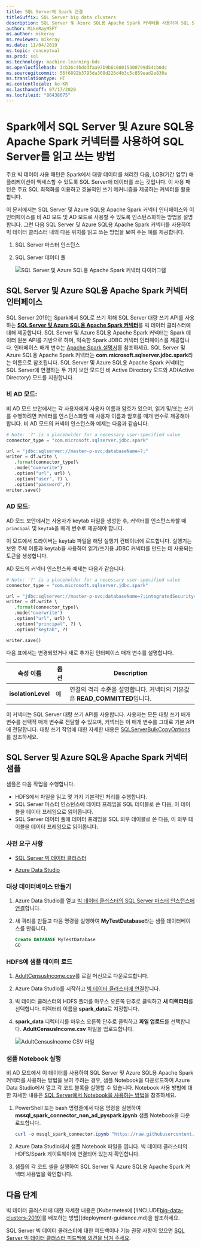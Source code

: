 ```yaml
---
title: SQL Server에 Spark 연결
titleSuffix: SQL Server big data clusters
description: SQL Server 및 Azure SQL용 Apache Spark 커넥터를 사용하여 SQL Server를 읽고 쓰는 방법을 알아봅니다.
author: MikeRayMSFT
ms.author: mikeray
ms.reviewer: mikeray
ms.date: 11/04/2019
ms.topic: conceptual
ms.prod: sql
ms.technology: machine-learning-bdc
ms.openlocfilehash: 3cb36c4bdddfaa97b9b6c08015308799d54cb0dc
ms.sourcegitcommit: 56f6892b3795da308d226d4b3c5c859ead2e830a
ms.translationtype: HT
ms.contentlocale: ko-KR
ms.lasthandoff: 07/17/2020
ms.locfileid: "86438075"
---
```

# <a name="how-to-read-and-write-to-sql-server-from-spark-using-the-apache-spark-connector-for-sql-server-and-azure-sql"></a>Spark에서 SQL Server 및 Azure SQL용 Apache Spark 커넥터를 사용하여 SQL Server를 읽고 쓰는 방법

주요 빅 데이터 사용 패턴은 Spark에서 대량 데이터를 처리한 다음, LOB(기간 업무) 애플리케이션이 액세스할 수 있도록 SQL Server에 데이터를 쓰는 것입니다. 이 사용 패턴은 주요 SQL 최적화를 이용하고 효율적인 쓰기 메커니즘을 제공하는 커넥터를 활용합니다.

이 문서에서는 SQL Server 및 Azure SQL용 Apache Spark 커넥터 인터페이스와 이 인터페이스를 비 AD 모드 및 AD 모드로 사용할 수 있도록 인스턴스화하는 방법을 설명합니다. 그런 다음 SQL Server 및 Azure SQL용 Apache Spark 커넥터를 사용하여 빅 데이터 클러스터 내의 다음 위치를 읽고 쓰는 방법을 보여 주는 예를 제공합니다.
1. SQL Server 마스터 인스턴스
1. SQL Server 데이터 풀

   ![SQL Server 및 Azure SQL용 Apache Spark 커넥터 다이어그램](./media/spark-mssql-connector/mssql-spark-connector-diagram.png)

## <a name="apache-spark-connector-for-sql-server-and-azure-sql-interface"></a>SQL Server 및 Azure SQL용 Apache Spark 커넥터 인터페이스

SQL Server 2019는 Spark에서 SQL로 쓰기 위해 SQL Server 대량 쓰기 API를 사용하는 [**SQL Server 및 Azure SQL용 Apache Spark 커넥터**](https://github.com/microsoft/sql-spark-connector)를 빅 데이터 클러스터에 대해 제공합니다. SQL Server 및 Azure SQL용 Apache Spark 커넥터는 Spark 데이터 원본 API를 기반으로 하며, 익숙한 Spark JDBC 커넥터 인터페이스를 제공합니다. 인터페이스 매개 변수는 [Apache Spark 설명서](http://spark.apache.org/docs/latest/sql-data-sources-jdbc.html)를 참조하세요. SQL Server 및 Azure SQL용 Apache Spark 커넥터는 **com.microsoft.sqlserver.jdbc.spark**라는 이름으로 참조됩니다. SQL Server 및 Azure SQL용 Apache Spark 커넥터는 SQL Server에 연결하는 두 가지 보안 모드인 비 Active Directory 모드와 AD(Active Directory) 모드를 지원합니다.
### <a name="non-ad-mode"></a>비 AD 모드:
비 AD 모드 보안에서는 각 사용자에게 사용자 이름과 암호가 있으며, 읽기 및/또는 쓰기를 수행하려면 커넥터를 인스턴스화할 때 사용자 이름과 암호를 매개 변수로 제공해야 합니다.
비 AD 모드의 커넥터 인스턴스화 예제는 다음과 같습니다.
```python
# Note: '?' is a placeholder for a necessary user-specified value
connector_type = "com.microsoft.sqlserver.jdbc.spark" 

url = "jdbc:sqlserver://master-p-svc;databaseName=?;"
writer = df.write \ 
   .format(connector_type)\ 
   .mode("overwrite") 
   .option("url", url) \ 
   .option("user", ?) \ 
   .option("password",?) 
writer.save() 
```
### <a name="ad-mode"></a>AD 모드:
AD 모드 보안에서는 사용자가 keytab 파일을 생성한 후, 커넥터를 인스턴스화할 때 `principal` 및 `keytab`을 매개 변수로 제공해야 합니다.

이 모드에서 드라이버는 keytab 파일을 해당 실행기 컨테이너에 로드합니다. 실행기는 보안 주체 이름과 keytab을 사용하여 읽기/쓰기용 JDBC 커넥터를 만드는 데 사용되는 토큰을 생성합니다.

AD 모드의 커넥터 인스턴스화 예제는 다음과 같습니다.
```python
# Note: '?' is a placeholder for a necessary user-specified value
connector_type = "com.microsoft.sqlserver.jdbc.spark"

url = "jdbc:sqlserver://master-p-svc;databaseName=?;integratedSecurity=true;authenticationScheme=JavaKerberos;" 
writer = df.write \ 
   .format(connector_type)\ 
   .mode("overwrite") 
   .option("url", url) \ 
   .option("principal", ?) \ 
   .option("keytab", ?)   

writer.save() 
```

다음 표에서는 변경되었거나 새로 추가된 인터페이스 매개 변수를 설명합니다.

| 속성 이름 | 옵션 | Description |
|---|---|---|
| **isolationLevel** | 예 | 연결의 격리 수준을 설명합니다. 커넥터의 기본값은 **READ_COMMITTED**입니다. |

이 커넥터는 SQL Server 대량 쓰기 API를 사용합니다. 사용자는 모든 대량 쓰기 매개 변수를 선택적 매개 변수로 전달할 수 있으며, 커넥터는 이 매개 변수를 그대로 기본 API에 전달합니다. 대량 쓰기 작업에 대한 자세한 내용은 [SQLServerBulkCopyOptions]( ../connect/jdbc/using-bulk-copy-with-the-jdbc-driver.md#sqlserverbulkcopyoptions)를 참조하세요.

## <a name="apache-spark-connector-for-sql-server-and-azure-sql-sample"></a>SQL Server 및 Azure SQL용 Apache Spark 커넥터 샘플
샘플은 다음 작업을 수행합니다.

- HDFS에서 파일을 읽고 몇 가지 기본적인 처리를 수행합니다.
- SQL Server 마스터 인스턴스에 데이터 프레임을 SQL 테이블로 쓴 다음, 이 테이블을 데이터 프레임으로 읽어옵니다.
- SQL Server 데이터 풀에 데이터 프레임을 SQL 외부 테이블로 쓴 다음, 이 외부 테이블을 데이터 프레임으로 읽어옵니다.
### <a name="prerequisites"></a>사전 요구 사항

- [SQL Server 빅 데이터 클러스터](deploy-get-started.md)

- [Azure Data Studio](https://aka.ms/getazuredatastudio)

### <a name="create-the-target-database"></a>대상 데이터베이스 만들기

1. Azure Data Studio를 열고 [빅 데이터 클러스터의 SQL Server 마스터 인스턴스에 연결](connect-to-big-data-cluster.md)합니다.

1. 새 쿼리를 만들고 다음 명령을 실행하여 **MyTestDatabase**라는 샘플 데이터베이스를 만듭니다.

   ```sql
   Create DATABASE MyTestDatabase
   GO
   ```

### <a name="load-sample-data-into-hdfs"></a>HDFS에 샘플 데이터 로드

1. [AdultCensusIncome.csv](https://amldockerdatasets.azureedge.net/AdultCensusIncome.csv)를 로컬 머신으로 다운로드합니다.

1. Azure Data Studio를 시작하고 [빅 데이터 클러스터에 연결](connect-to-big-data-cluster.md)합니다.

1. 빅 데이터 클러스터의 HDFS 폴더를 마우스 오른쪽 단추로 클릭하고 **새 디렉터리**를 선택합니다. 디렉터리 이름을 **spark_data**로 지정합니다.

1. **spark_data** 디렉터리를 마우스 오른쪽 단추로 클릭하고 **파일 업로드**를 선택합니다. **AdultCensusIncome.csv** 파일을 업로드합니다.

   ![AdultCensusIncome CSV 파일](./media/spark-mssql-connector/spark_data.png)

### <a name="run-the-sample-notebook"></a>샘플 Notebook 실행

비 AD 모드에서 이 데이터를 사용하여 SQL Server 및 Azure SQL용 Apache Spark 커넥터를 사용하는 방법을 보여 주려는 경우, 샘플 Notebook을 다운로드하여 Azure Data Studio에서 열고 각 코드 블록을 실행할 수 있습니다. Notebook 사용 방법에 대한 자세한 내용은 [SQL Server에서 Notebook을 사용하는 방법](../azure-data-studio/notebooks-guidance.md)을 참조하세요.

1. PowerShell 또는 bash 명령줄에서 다음 명령을 실행하여 **mssql_spark_connector_non_ad_pyspark.ipynb** 샘플 Notebook을 다운로드합니다.

   ```PowerShell
   curl -o mssql_spark_connector.ipynb "https://raw.githubusercontent.com/microsoft/sql-server-samples/master/samples/features/sql-big-data-cluster/spark/data-virtualization/mssql_spark_connector_non_ad_pyspark.ipynb"
   ```

1. Azure Data Studio에서 샘플 Notebook 파일을 엽니다. 빅 데이터 클러스터의 HDFS/Spark 게이트웨이에 연결되어 있는지 확인합니다.

1. 샘플의 각 코드 셀을 실행하여 SQL Server 및 Azure SQL용 Apache Spark 커넥터 사용법을 확인합니다.

## <a name="next-steps"></a>다음 단계

빅 데이터 클러스터에 대한 자세한 내용은 [Kubernetes에 [!INCLUDE[big-data-clusters-2019](../includes/ssbigdataclusters-ss-nover.md)]를 배포하는 방법](deployment-guidance.md)을 참조하세요.

SQL Server 빅 데이터 클러스터에 대한 피드백이나 기능 권장 사항이 있으면 [SQL Server 빅 데이터 클러스터 피드백에 의견을 남겨 주세요](https://aka.ms/sql-server-bdc-feedback).
